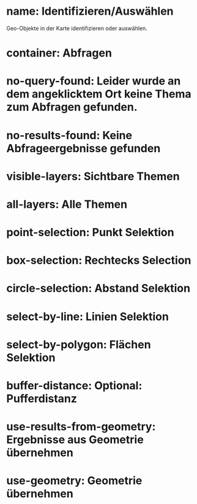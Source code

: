 ﻿# name: Identifizieren/Auswählen

Geo-Objekte in der Karte identifizieren oder auswählen.

# container: Abfragen

# no-query-found: Leider wurde an dem angeklicktem Ort keine Thema zum Abfragen gefunden.
# no-results-found: Keine Abfrageergebnisse gefunden

# visible-layers: Sichtbare Themen
# all-layers: Alle Themen

# point-selection: Punkt Selektion
# box-selection: Rechtecks Selection
# circle-selection: Abstand Selektion
# select-by-line: Linien Selektion
# select-by-polygon: Flächen Selektion

# buffer-distance: Optional: Pufferdistanz

# use-results-from-geometry: Ergebnisse aus Geometrie übernehmen
# use-geometry: Geometrie übernehmen
